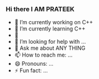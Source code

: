 ### Hi there I AM PRATEEK 
- 🔭 I’m currently working on C++
- 🌱 I’m currently learning C++
- 👯 
- 🤔 I’m looking for help with ...
- 💬 Ask me about ANY THING 
- 📫 How to reach me: ...
- 😄 Pronouns: ...
- ⚡ Fun fact: ...

<!--
**supercoder246/supercoder246** is a ✨ _special_ ✨ repository because its `README.md` (this file) appears on your GitHub profile.

Here are some ideas to get you started:

- 🔭 I’m currently working on ...
- 🌱 I’m currently learning ...
- 👯 I’m looking to collaborate on ...
- 🤔 I’m looking for help with ...
- 💬 Ask me about ...
- 📫 How to reach me: ...
- 😄 Pronouns: ...
- ⚡ Fun fact: ...
-->

